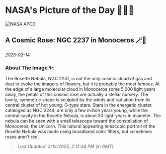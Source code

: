 
# NASA's Picture of the Day 🧑‍🚀💫

  ![NASA APOD](https://apod.nasa.gov/apod/image/2502/RosetteNeb.jpg)
  
  ## A Cosmic Rose: NGC 2237 in Monoceros 🪄🌌
  
  _2025-02-14_
  
  ### About The Image ✨: 
  
  The Rosette Nebula, NGC 2237, is not the only cosmic cloud of gas and dust to evoke the imagery of flowers, but it is probably the most famous.  At the edge of a large molecular cloud in Monoceros some 5,000 light years away, the petals of this cosmic rose are actually a stellar nursery. The lovely, symmetric shape is sculpted by the winds and radiation from its central cluster of hot young, O-type stars. Stars in the energetic cluster, cataloged as NGC 2244, are only a few million years young, while the central cavity in the Rosette Nebula, is about 50 light-years in diameter. The nebula can be seen with a small telescope toward the constellation of Monoceros, the Unicorn. This natural appearing telescopic portrait of the Rosette Nebula was made using broadband color filters, but sometimes roses aren't red.
  
  
  
  > _Last Updated: 2/14/2025, 2:12:46 PM (in GMT)_
  